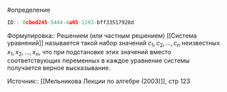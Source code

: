 #определение

```javascript
ID:: 0cbed245-5444-4a05-1193-bff33517928d
```

Формулировка:: 
Решением (или частным решением) [[Система уравнений]] называется такой набор значений $c_{1}, c_{2}, ..., c_{n}$ неизвестных  $x_{1}, x_{2}, ..., x_{n}$, что при подстановке этих значений вместо соответствующих переменных в каждое уравнение системы получается верное высказывание. 

Источник:: [[Мельникова Лекции по алгебре (2003)]], стр 123